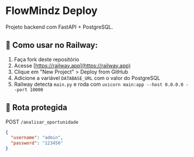 # FlowMindz Deploy

Projeto backend com FastAPI + PostgreSQL.

## 🚀 Como usar no Railway:

1. Faça fork deste repositório
2. Acesse [https://railway.app](https://railway.app)
3. Clique em "New Project" > Deploy from GitHub
4. Adicione a variável `DATABASE_URL` com o valor do PostgreSQL
5. Railway detecta `main.py` e roda com `uvicorn main:app --host 0.0.0.0 --port 10000`

## 🔐 Rota protegida

POST `/analisar_oportunidade`

```json
{
  "username": "admin",
  "password": "123456"
}
```
